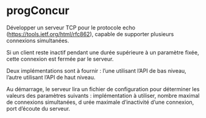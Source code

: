# progConcur
Développer un serveur TCP pour le protocole echo
(https://tools.ietf.org/html/rfc862), capable de supporter
plusieurs connexions simultanées. 

Si un client reste inactif pendant une durée supérieure à un paramètre fixée, cette connexion est fermée par le
serveur.

Deux implémentations sont à fournir : l’une utilisant l’API de bas
niveau, l’autre utilisant l’API de haut niveau. 

Au démarrage, le serveur lira un fichier de configuration pour déterminer les valeurs des paramètres
suivants : 
implémentation à utiliser, 
nombre maximal de connexions
simultanées, d
urée maximale d’inactivité d’une connexion, 
port d’écoute du serveur.